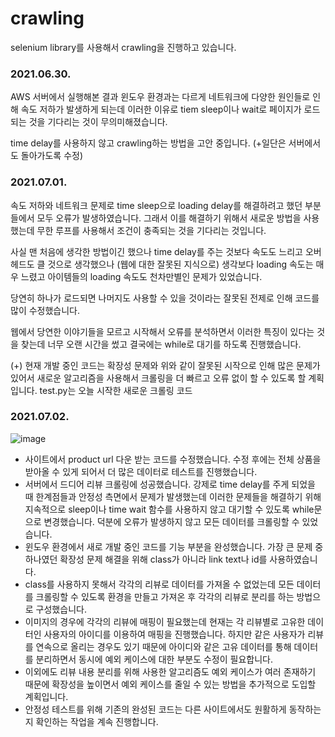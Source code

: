 # crawling
selenium library를 사용해서 crawling을 진행하고 있습니다.

### 2021.06.30.
AWS 서버에서 실행해본 결과 윈도우 환경과는 다르게 네트워크에 다양한 원인들로 인해 속도 저하가 발생하게 되는데
이러한 이유로 tiem sleep이나 wait로 페이지가 로드 되는 것을 기다리는 것이 무의미해졌습니다.

time delay를 사용하지 않고 crawling하는 방법을 고안 중입니다. (+일단은 서버에서도 돌아가도록 수정)

### 2021.07.01.
속도 저하와 네트워크 문제로 time sleep으로 loading delay를 해결하려고 했던 부분들에서 모두 오류가 발생하였습니다.
그래서 이를 해결하기 위해서 새로운 방법을 사용했는데 무한 루프를 사용해서 조건이 충족되는 것을 기다리는 것입니다.

사실 맨 처음에 생각한 방법이긴 했으나 time delay를 주는 것보다 속도도 느리고 오버헤드도 클 것으로 생각했으나 (웹에 대한 잘못된 지식으로)
생각보다 loading 속도는 매우 느렸고 아이템들의 loading 속도도 천차만별인 문제가 있었습니다.

당연히 하나가 로드되면 나머지도 사용할 수 있을 것이라는 잘못된 전제로 인해 코드를 많이 수정했습니다.

웹에서 당연한 이야기들을 모르고 시작해서 오류를 분석하면서 이러한 특징이 있다는 것을 찾는데 너무 오랜 시간을 썼고
결국에는 while로 대기를 하도록 진행했습니다.

(+) 현재 개발 중인 코드는 확장성 문제와 위와 같이 잘못된 시작으로 인해 많은 문제가 있어서 새로운 알고리즘을 사용해서 크롤링을 더 빠르고 오류 없이 할 수 있도록
    할 계획입니다. test.py는 오늘 시작한 새로운 크롤링 코드

### 2021.07.02.
![image](https://user-images.githubusercontent.com/72551588/124287875-7da78600-db8b-11eb-990d-1d55178ff54a.png)
- 사이트에서 product url 다운 받는 코드를 수정했습니다. 수정 후에는 전체 상품을 받아올 수 있게 되어서 더 많은 데이터로 테스트를 진행했습니다.
- 서버에서 드디어 리뷰 크롤링에 성공했습니다. 강제로 time delay를 주게 되었을 때 한계점들과 안정성 측면에서 문제가 발생했는데 이러한 문제들을 해결하기 위해 지속적으로 sleep이나 time wait 함수를 사용하지 않고 대기할 수 있도록 while문으로 변경했습니다. 덕분에 오류가 발생하지 않고 모든 데이터를 크롤링할 수 있었습니다.
- 윈도우 환경에서 새로 개발 중인 코드를 기능 부분을 완성했습니다. 가장 큰 문제 중 하나였던 확장성 문제 해결을 위해 class가 아니라 link text나 id를 사용하였습니다.
- class를 사용하지 못해서 각각의 리뷰로 데이터를 가져올 수 없었는데 모든 데이터를 크롤링할 수 있도록 환경을 만들고 가져온 후 각각의 리뷰로 분리를 하는 방법으로 구성했습니다.
- 이미지의 경우에 각각의 리뷰에 매핑이 필요했는데 현재는 각 리뷰별로 고유한 데이터인 사용자의 아이디를 이용하여 매핑을 진행했습니다. 하지만 같은 사용자가 리뷰를 연속으로 올리는 경우도 있기 때문에 아이디와 같은 고유 데이터를 통해 데이터를 분리하면서 동시에 예외 케이스에 대한 부분도 수정이 필요합니다.
- 이외에도 리뷰 내용 분리를 위해 사용한 알고리즘도 예외 케이스가 여러 존재하기 때문에 확장성을 높이면서 예외 케이스를 줄일 수 있는 방법을 추가적으로 도입할 계획입니다.
- 안정성 테스트를 위해 기존의 완성된 코드는 다른 사이트에서도 원활하게 동작하는지 확인하는 작업을 계속 진행합니다.
